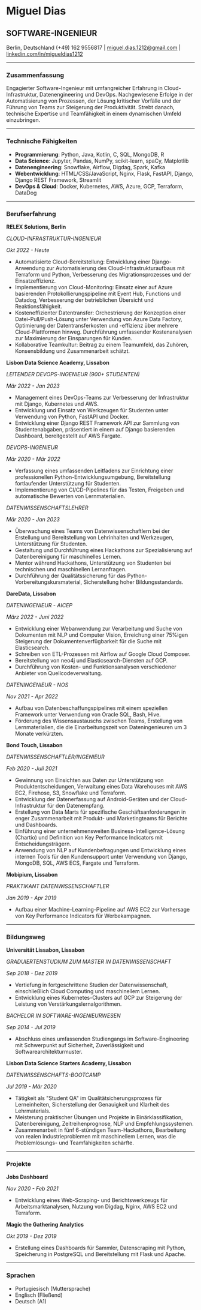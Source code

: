 # Miguel Dias
## SOFTWARE-INGENIEUR
Berlin, Deutschland
(+49) 162 9556817 | miguel.dias.1212@gmail.com | [linkedin.com/in/migueldias1212](www.linkedin.com/in/migueldias1212)

---

### Zusammenfassung
Engagierter Software-Ingenieur mit umfangreicher Erfahrung in Cloud-Infrastruktur, Datenengineering und DevOps. Nachgewiesene Erfolge in der Automatisierung von Prozessen, der Lösung kritischer Vorfälle und der Führung von Teams zur Steigerung der Produktivität. Strebt danach, technische Expertise und Teamfähigkeit in einem dynamischen Umfeld einzubringen.

---

### Technische Fähigkeiten
- **Programmierung**: Python, Java, Kotlin, C, SQL, MongoDB, R
- **Data Science**: Jupyter, Pandas, NumPy, scikit-learn, spaCy, Matplotlib
- **Datenengineering**: Snowflake, Airflow, Digdag, Spark, Kafka
- **Webentwicklung**: HTML/CSS/JavaScript, Nginx, Flask, FastAPI, Django, Django REST Framework, Streamlit
- **DevOps & Cloud**: Docker, Kubernetes, AWS, Azure, GCP, Terraform, DataDog

---

### Berufserfahrung

**RELEX Solutions, Berlin**

_CLOUD-INFRASTRUKTUR-INGENIEUR_

_Okt 2022 - Heute_

- Automatisierte Cloud-Bereitstellung: Entwicklung einer Django-Anwendung zur Automatisierung des Cloud-Infrastrukturaufbaus mit Terraform und Python, Verbesserung des Migrationsprozesses und der Einsatzeffizienz.
- Implementierung von Cloud-Monitoring: Einsatz einer auf Azure basierenden Protokollierungspipeline mit Event Hub, Functions und Datadog, Verbesserung der betrieblichen Übersicht und Reaktionsfähigkeit.
- Kosteneffizienter Datentransfer: Orchestrierung der Konzeption einer Datei-Pull/Push-Lösung unter Verwendung von Azure Data Factory, Optimierung der Datentransferkosten und -effizienz über mehrere Cloud-Plattformen hinweg. Durchführung umfassender Kostenanalysen zur Maximierung der Einsparungen für Kunden.
- Kollaborative Teamkultur: Beitrag zu einem Teamumfeld, das Zuhören, Konsensbildung und Zusammenarbeit schätzt.

**Lisbon Data Science Academy, Lissabon**

_LEITENDER DEVOPS-INGENIEUR (900+ STUDENTEN)_

_Mär 2022 - Jan 2023_

- Management eines DevOps-Teams zur Verbesserung der Infrastruktur mit Django, Kubernetes und AWS.
- Entwicklung und Einsatz von Werkzeugen für Studenten unter Verwendung von Python, FastAPI und Docker.
- Entwicklung einer Django REST Framework API zur Sammlung von Studentenabgaben, präsentiert in einem auf Django basierenden Dashboard, bereitgestellt auf AWS Fargate.

_DEVOPS-INGENIEUR_

_Mär 2020 - Mär 2022_

- Verfassung eines umfassenden Leitfadens zur Einrichtung einer professionellen Python-Entwicklungsumgebung, Bereitstellung fortlaufender Unterstützung für Studenten.
- Implementierung von CI/CD-Pipelines für das Testen, Freigeben und automatische Bewerten von Lernmaterialien.

_DATENWISSENSCHAFTSLEHRER_

_Mär 2020 - Jan 2023_

- Überwachung eines Teams von Datenwissenschaftlern bei der Erstellung und Bereitstellung von Lehrinhalten und Werkzeugen, Unterstützung für Studenten.
- Gestaltung und Durchführung eines Hackathons zur Spezialisierung auf Datenbereinigung für maschinelles Lernen.
- Mentor während Hackathons, Unterstützung von Studenten bei technischen und maschinellen Lernanfragen.
- Durchführung der Qualitätssicherung für das Python-Vorbereitungskursmaterial, Sicherstellung hoher Bildungsstandards.

**DareData, Lissabon**

_DATENINGENIEUR - AICEP_

_März 2022 - Juni 2022_

- Entwicklung einer Webanwendung zur Verarbeitung und Suche von Dokumenten mit NLP und Computer Vision, Erreichung einer 75%igen Steigerung der Dokumentenverfügbarkeit für die Suche mit Elasticsearch.
- Schreiben von ETL-Prozessen mit Airflow auf Google Cloud Composer.
- Bereitstellung von neo4j und Elasticsearch-Diensten auf GCP.
- Durchführung von Kosten- und Funktionsanalysen verschiedener Anbieter von Quellcodeverwaltung.

_DATENINGENIEUR - NOS_

_Nov 2021 - Apr 2022_

- Aufbau von Datenbeschaffungspipelines mit einem speziellen Framework unter Verwendung von Oracle SQL, Bash, Hive.
- Förderung des Wissensaustauschs zwischen Teams, Erstellung von Lernmaterialien, die die Einarbeitungszeit von Dateningenieuren um 3 Monate verkürzten.

**Bond Touch, Lissabon**

_DATENWISSENSCHAFTLER/INGENIEUR_

_Feb 2020 - Juli 2021_

- Gewinnung von Einsichten aus Daten zur Unterstützung von Produktentscheidungen, Verwaltung eines Data Warehouses mit AWS EC2, Firehose, S3, Snowflake und Terraform.
- Entwicklung der Datenerfassung auf Android-Geräten und der Cloud-Infrastruktur für den Datenempfang.
- Erstellung von Data Marts für spezifische Geschäftsanforderungen in enger Zusammenarbeit mit Produkt- und Marketingteams für Berichte und Dashboards.
- Einführung einer unternehmensweiten Business-Intelligence-Lösung (Chartio) und Definition von Key Performance Indicators mit Entscheidungsträgern.
- Anwendung von NLP auf Kundenbefragungen und Entwicklung eines internen Tools für den Kundensupport unter Verwendung von Django, MongoDB, SQL, AWS ECS, Fargate und Terraform.

**Mobipium, Lissabon**

_PRAKTIKANT DATENWISSENSCHAFTLER_

_Jan 2019 - Apr 2019_

- Aufbau einer Machine-Learning-Pipeline auf AWS EC2 zur Vorhersage von Key Performance Indicators für Werbekampagnen.

---

### Bildungsweg

**Universität Lissabon, Lissabon**

_GRADUIERTENSTUDIUM ZUM MASTER IN DATENWISSENSCHAFT_

_Sep 2018 - Dez 2019_

- Vertiefung in fortgeschrittene Studien der Datenwissenschaft, einschließlich Cloud Computing und maschinellem Lernen.
- Entwicklung eines Kubernetes-Clusters auf GCP zur Steigerung der Leistung von Verstärkungslernalgorithmen.

_BACHELOR IN SOFTWARE-INGENIEURWESEN_

_Sep 2014 - Jul 2019_

- Abschluss eines umfassenden Studiengangs im Software-Engineering mit Schwerpunkt auf Sicherheit, Zuverlässigkeit und Softwarearchitekturmuster.

**Lisbon Data Science Starters Academy, Lissabon**

_DATENWISSENSCHAFTS-BOOTCAMP_

_Jul 2019 - Mär 2020_

- Tätigkeit als "Student QA" im Qualitätsicherungsprozess für Lerneinheiten, Sicherstellung der Genauigkeit und Klarheit des Lehrmaterials.
- Meisterung praktischer Übungen und Projekte in Binärklassifikation, Datenbereinigung, Zeitreihenprognose, NLP und Empfehlungssystemen.
- Zusammenarbeit in fünf 6-stündigen Team-Hackathons, Bearbeitung von realen Industrieproblemen mit maschinellem Lernen, was die Problemlösungs- und Teamfähigkeiten schärfte.

---

### Projekte

**Jobs Dashboard**

_Nov 2020 - Feb 2021_

- Entwicklung eines Web-Scraping- und Berichtswerkzeugs für Arbeitsmarktanalysen, Nutzung von Digdag, Nginx, AWS EC2 und Terraform.

**Magic the Gathering Analytics**

_Okt 2019 - Dez 2019_

- Erstellung eines Dashboards für Sammler, Datenscraping mit Python, Speicherung in PostgreSQL und Bereitstellung mit Flask und Apache.

---

### Sprachen
- Portugiesisch (Muttersprache)
- Englisch (Fließend)
- Deutsch (A1)
